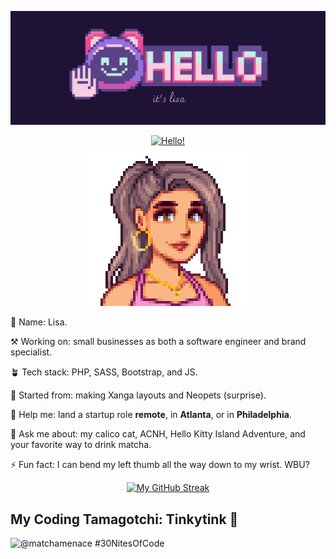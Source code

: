![Welcome to LisaComments' Github!](https://github.com/LisaComments/lisacomments/blob/main/gitbanner.png)
<div align="center">
<a href="https://git.io/typing-svg"><img src="https://readme-typing-svg.demolab.com?font=Serif&size=26&pause=1000&color=F73DB5&background=B852FF00&center=true&vCenter=true&random=false&width=435&lines=%E1%9E%87%E1%9F%86%E1%9E%9A%E1%9E%B6%E1%9E%94%E1%9E%9F%E1%9E%BD%E1%9E%9A.+Bonjour.++Xin+ch%C3%A0o." alt="Hello!" /></a>
</div>


<div align="center"><img src="https://github.com/LisaComments/lisacomments/blob/5b0ae931c0f464b0a2959a12b7bdec23e9a1adc1/stardewvalleypic.png"></div>

🌸 Name: Lisa. 

⚒️ Working on: small businesses as both a software engineer and brand specialist. 

🪴 Tech stack: PHP, SASS, Bootstrap, and JS. 

🦄 Started from: making Xanga layouts and Neopets (surprise). 

🤔 Help me: land a startup role **remote**, in **Atlanta**, or in **Philadelphia**. 

💬 Ask me about: my calico cat, ACNH, Hello Kitty Island Adventure, and your favorite way to drink matcha. 

⚡️ Fun fact: I can bend my left thumb all the way down to my wrist. WBU?

<div align="center">
  <a href="https://git.io/streak-stats"><img src="https://streak-stats.demolab.com?user=lisacomments&theme=jolly&border_radius=10&date_format=M%20j%5B%2C%20Y%5D" alt="My GitHub Streak" /></a>
</div>

## My Coding Tamagotchi: Tinkytink 🐣
  ![@matchamenace #30NitesOfCode](https://www.codedex.io/api/petStatus?user=matchamenace)

<!--
**LisaComments/lisacomments** is a ✨ _special_ ✨ repository because its `README.md` (this file) appears on your GitHub profile.

Here are some ideas to get you started:

- 🔭 I’m currently working on ...
- 🌱 I’m currently learning ...
- 👯 I’m looking to collaborate on ...
- 🤔 I’m looking for help with ...
- 💬 Ask me about ...
- 📫 How to reach me: ...
- 😄 Pronouns: ...
- ⚡ Fun fact: ...
-->

